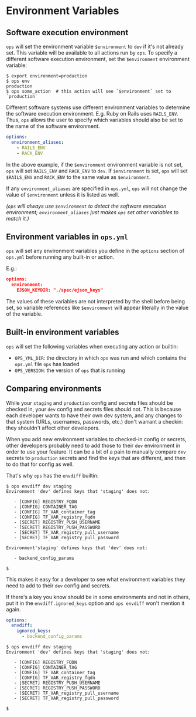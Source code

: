 # Environment Variables

## Software execution environment

`ops` will set the environment variable `$environment` to `dev` if it's not already set. This variable will be available to all actions run by `ops`. To specify a different software execution environment, set the `$environment` environment variable:

```
$ export environment=production
$ ops env
production
$ ops some_action  # this action will see `$environment` set to `production`
```

Different software systems use different environment variables to determine the software execution environment. E.g. Ruby on Rails uses `RAILS_ENV`. Thus, `ops` allows the user to specify which variables should also be set to the name of the software environment.

```yaml
options:
  environment_aliases:
    - RAILS_ENV
    - RACK_ENV
```

In the above example, if the `$environment` environment variable is not set, `ops` will set `RAILS_ENV` and `RACK_ENV` to `dev`. If `$environment` is set, `ops` will set `$RAILS_ENV` and `RACK_ENV` to the same value as `$environment`.

If any `environment_aliases` are specified in `ops.yml`, `ops` will not change the value of `$environment` unless it is listed as well.

*(`ops` will always use `$environment` to detect the software execution environment; `environment_aliases` just makes `ops` set other variables to match it.)*

## Environment variables in `ops.yml`

`ops` will set any environment variables you define in the `options` section of `ops.yml` before running any built-in or action.

E.g.:

```json
options:
  environment:
    EJSON_KEYDIR: "./spec/ejson_keys"
```

The values of these variables are not interpreted by the shell before being set, so variable references like `$environment` will appear literally in the value of the variable.

## Built-in environment variables

`ops` will set the following variables when executing any action or builtin:

- `OPS_YML_DIR`: the directory in which `ops` was run and which contains the `ops.yml` file `ops` has loaded
- `OPS_VERSION`: the version of `ops` that is running

## Comparing environments

While your `staging` and `production` config and secrets files should be checked in, your `dev` config and secrets files should not. This is because each developer wants to have their own dev system, and any changes to that system (URLs, usernames, passwords, etc.) don't warrant a checkin: they shouldn't affect other developers.

When you add new environment variables to checked-in config or secrets, other developers probably need to add those to their `dev` environment in order to use your feature. It can be a bit of a pain to manually compare `dev` secrets to `production` secrets and find the keys that are different, and then to do that for config as well.

That's why `ops` has the `envdiff` builtin:

```shell
$ ops envdiff dev staging
Environment 'dev' defines keys that 'staging' does not:

   - [CONFIG] REGISTRY_FQDN
   - [CONFIG] CONTAINER_TAG
   - [CONFIG] TF_VAR_container_tag
   - [CONFIG] TF_VAR_registry_fqdn
   - [SECRET] REGISTRY_PUSH_USERNAME
   - [SECRET] REGISTRY_PUSH_PASSWORD
   - [SECRET] TF_VAR_registry_pull_username
   - [SECRET] TF_VAR_registry_pull_password

Environment'staging' defines keys that 'dev' does not:

   - backend_config_params

$
```

This makes it easy for a developer to see what environment variables they need to add to their `dev` config and secrets.

If there's a key you know should be in some environments and not in others, put it in the `envdiff.ignored_keys` option and `ops envdiff` won't mention it again.

```yaml
options:
  envdiff:
    ignored_keys:
      - backend_config_params
```

```shell
$ ops envdiff dev staging
Environment 'dev' defines keys that 'staging' does not:

   - [CONFIG] REGISTRY_FQDN
   - [CONFIG] CONTAINER_TAG
   - [CONFIG] TF_VAR_container_tag
   - [CONFIG] TF_VAR_registry_fqdn
   - [SECRET] REGISTRY_PUSH_USERNAME
   - [SECRET] REGISTRY_PUSH_PASSWORD
   - [SECRET] TF_VAR_registry_pull_username
   - [SECRET] TF_VAR_registry_pull_password

$
```